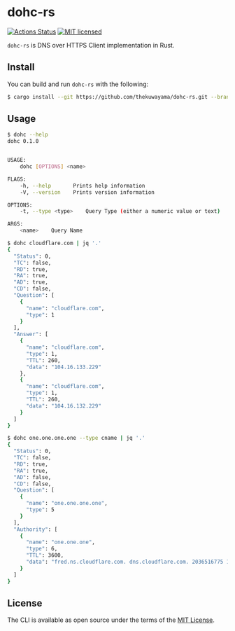 # dohc-rs

[![Actions Status](https://github.com/thekuwayama/dohc-rs/workflows/CI/badge.svg)](https://github.com/thekuwayama/dohc-rs/actions?workflow=CI)
[![MIT licensed](https://img.shields.io/badge/license-MIT-brightgreen.svg)](https://raw.githubusercontent.com/thekuwayama/dohc-rs/master/LICENSE.txt)

`dohc-rs` is DNS over HTTPS Client implementation in Rust.


## Install

You can build and run `dohc-rs` with the following:

```bash
$ cargo install --git https://github.com/thekuwayama/dohc-rs.git --branch master
```


## Usage

```bash
$ dohc --help
dohc 0.1.0


USAGE:
    dohc [OPTIONS] <name>

FLAGS:
    -h, --help       Prints help information
    -V, --version    Prints version information

OPTIONS:
    -t, --type <type>    Query Type (either a numeric value or text)

ARGS:
    <name>    Query Name
```

```bash
$ dohc cloudflare.com | jq '.'
{
  "Status": 0,
  "TC": false,
  "RD": true,
  "RA": true,
  "AD": true,
  "CD": false,
  "Question": [
    {
      "name": "cloudflare.com",
      "type": 1
    }
  ],
  "Answer": [
    {
      "name": "cloudflare.com",
      "type": 1,
      "TTL": 260,
      "data": "104.16.133.229"
    },
    {
      "name": "cloudflare.com",
      "type": 1,
      "TTL": 260,
      "data": "104.16.132.229"
    }
  ]
}
```

```bash
$ dohc one.one.one.one --type cname | jq '.'
{
  "Status": 0,
  "TC": false,
  "RD": true,
  "RA": true,
  "AD": false,
  "CD": false,
  "Question": [
    {
      "name": "one.one.one.one",
      "type": 5
    }
  ],
  "Authority": [
    {
      "name": "one.one.one",
      "type": 6,
      "TTL": 3600,
      "data": "fred.ns.cloudflare.com. dns.cloudflare.com. 2036516775 10000 2400 604800 3600"
    }
  ]
}
```


## License

The CLI is available as open source under the terms of the [MIT License](http://opensource.org/licenses/MIT).
